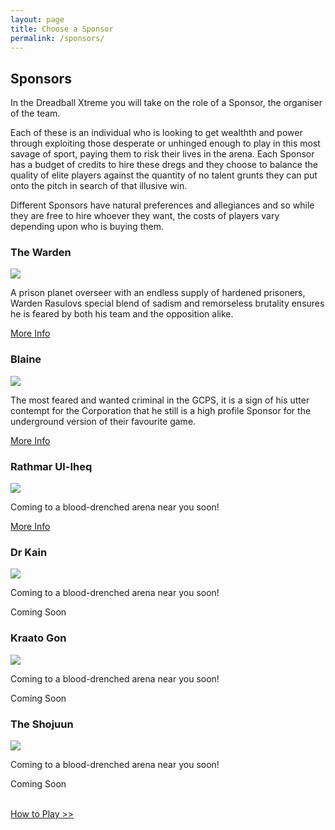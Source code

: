 ```yaml
---
layout: page
title: Choose a Sponsor
permalink: /sponsors/
---
```


<!-- for each faction -->

<h2>Sponsors</h2>

In the Dreadball Xtreme you will take on the role of a Sponsor, the organiser of the team.

Each of these is an individual who is looking to get wealthth and power through exploiting those desperate or unhinged enough to play in this most savage of sport, paying them to risk their lives in the arena. Each Sponsor has a budget of credits to hire these dregs and they choose to balance the quality of elite players against the quantity of no talent grunts they can put onto the pitch in search of that illusive win.

Different Sponsors have natural preferences and allegiances and so while they are free to hire whoever they want, the costs of players vary depending upon who is buying them.

<!-- Content Row -->
<div class="row">
<div class="col-md-4">
<h3>The Warden</h3>
<a href="warden/"><img src="../img/Zee Pirate_color-head.png" class="pull-left img-responsive " /></a>
<p>A prison planet overseer with an endless supply of hardened prisoners, Warden Rasulovs special blend of sadism and remorseless brutality ensures he is feared by both his team and the opposition alike.</p>
<a class="btn btn-default" href="warden/">More Info</a>
</div>
<!-- /.col-md-4 -->
 <div class="col-md-4">
<h3>Blaine</h3>
<a href="blaine/"><img src="../img/Zee Pirate_color-head.png" class="pull-left img-responsive " /></a>
<p>The most feared and wanted criminal in the GCPS, it is a sign of his utter contempt for the Corporation that he still is a high profile Sponsor for the underground version of their favourite game.  </p>
<a class="btn btn-default" href="blaine/">More Info</a>
</div>
<!-- /.col-md-4 -->
 <div class="col-md-4">
<h3>Rathmar Ul-Iheq</h3>
<a href="zees/"><img src="../img/Zee Pirate_color-head.png" class="pull-left img-responsive " /></a>
<p>Coming to a blood-drenched arena near you soon!</p>
<a class="btn btn-default" href="blaine/">More Info</a>
</div>
<!-- /.col-md-4 -->
</div>
<!-- /.row -->

<!-- Content Row -->
<div class="row">
<div class="col-md-4">
<h3>Dr Kain</h3>
<a href="zees/"><img src="../img/Zee Pirate_color-head.png" class="pull-left img-responsive " /></a>
<p>Coming to a blood-drenched arena near you soon!</p>
<a class="btn btn-default">Coming Soon</a>
</div>
<!-- /.col-md-4 -->
 <div class="col-md-4">
<h3>Kraato Gon</h3>
<a href="zees/"><img src="../img/Zee Pirate_color-head.png" class="pull-left img-responsive " /></a>
<p>Coming to a blood-drenched arena near you soon!</p>
<a class="btn btn-default">Coming Soon</a>
</div>
<!-- /.col-md-4 -->
 <div class="col-md-4">
<h3>The Shojuun</h3>
<a href="zees/"><img src="../img/Zee Pirate_color-head.png" class="pull-left img-responsive " /></a>
<p>Coming to a blood-drenched arena near you soon!</p>
<a class="btn btn-default">Coming Soon</a>
</div>
<!-- /.col-md-4 -->
</div>
<!-- /.row -->

<div class="clearfix">&nbsp;</div>

<p><a href="blaine/" class="btn btn-success btn-lg">How to Play >></a></p>

<div class="clearfix">&nbsp;</div>

